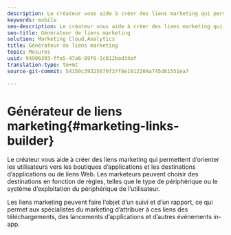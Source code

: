 ```yaml
---
description: Le créateur vous aide à créer des liens marketing qui permettent d’orienter les utilisateurs vers les boutiques d’applications et les destinations d’applications ou de liens Web. Les marketeurs peuvent choisir des destinations en fonction de règles, telles que le type de périphérique ou le système d’exploitation sur le périphérique de l’utilisateur.
keywords: mobile
seo-description: Le créateur vous aide à créer des liens marketing qui permettent d’orienter les utilisateurs vers les boutiques d’applications et les destinations d’applications ou de liens Web. Les marketeurs peuvent choisir des destinations en fonction de règles, telles que le type de périphérique ou le système d’exploitation sur le périphérique de l’utilisateur.
seo-title: Générateur de liens marketing
solution: Marketing Cloud,Analytics
title: Générateur de liens marketing
topic: Mesures
uuid: 94906393-ffa5-47a6-89f6-1c812bad34af
translation-type: tm+mt
source-git-commit: 54150c39325070f37f8e1612204a745d81551ea7

---
```



# Générateur de liens marketing{#marketing-links-builder}

Le créateur vous aide à créer des liens marketing qui permettent d’orienter les utilisateurs vers les boutiques d’applications et les destinations d’applications ou de liens Web. Les marketeurs peuvent choisir des destinations en fonction de règles, telles que le type de périphérique ou le système d’exploitation du périphérique de l’utilisateur.

Les liens marketing peuvent faire l’objet d’un suivi et d’un rapport, ce qui permet aux spécialistes du marketing d’attribuer à ces liens des téléchargements, des lancements d’applications et d’autres événements in-app.
